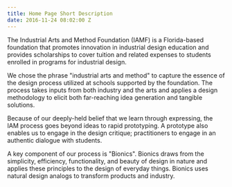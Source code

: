```yaml
---
title: Home Page Short Description
date: 2016-11-24 08:02:00 Z
---
```


The Industrial Arts and Method Foundation (IAMF) is a Florida-based foundation that promotes innovation in industrial design education and provides scholarships to cover tuition and related expenses to students enrolled in programs for industrial design.

We chose the phrase "industrial arts and method" to capture the essence of the design process utilized at schools supported by the foundation. The process takes inputs from both industry and the arts and applies a design methodology to elicit both far-reaching idea generation and tangible solutions.

Because of our deeply-held belief that we learn through expressing, the IAM process goes beyond ideas to rapid prototyping. A prototype also enables us to engage in the design critique; practitioners to engage in an authentic dialogue with students.

A key component of our process is "Bionics". Bionics draws from the simplicity, efficiency, functionality, and beauty of design in nature and applies these principles to the design of everyday things. Bionics uses natural design analogs to transform products and industry.